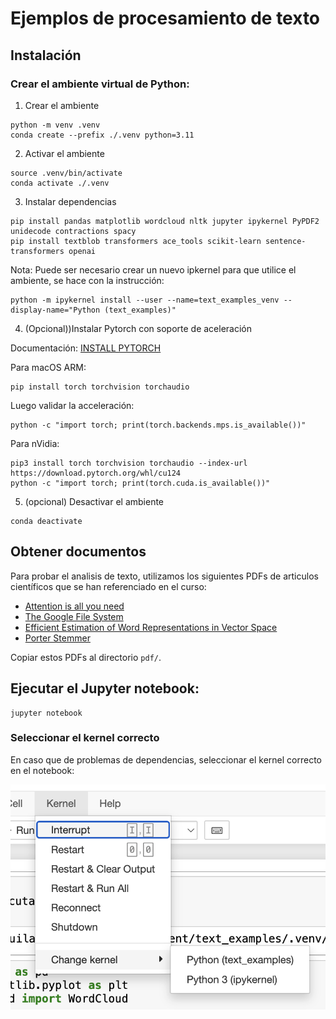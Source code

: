# Ejemplos de procesamiento de texto

## Instalación

### Crear el ambiente virtual de Python:

1. Crear el ambiente

```
python -m venv .venv
conda create --prefix ./.venv python=3.11
```

2. Activar el ambiente

```
source .venv/bin/activate
conda activate ./.venv
```

3. Instalar dependencias

```
pip install pandas matplotlib wordcloud nltk jupyter ipykernel PyPDF2 unidecode contractions spacy 
pip install textblob transformers ace_tools scikit-learn sentence-transformers openai
```
Nota: Puede ser necesario crear un nuevo ipkernel para que utilice el ambiente, se hace con la instrucción:

```
python -m ipykernel install --user --name=text_examples_venv --display-name="Python (text_examples)"
```

4. (Opcional))Instalar Pytorch con soporte de aceleración

Documentación: [INSTALL PYTORCH](https://pytorch.org/)

Para macOS ARM:

```
pip install torch torchvision torchaudio
```

Luego validar la acceleración:
```
python -c "import torch; print(torch.backends.mps.is_available())"
```

Para nVidia:

```
pip3 install torch torchvision torchaudio --index-url https://download.pytorch.org/whl/cu124
python -c "import torch; print(torch.cuda.is_available())"
```

5. (opcional) Desactivar el ambiente

```
conda deactivate
```

## Obtener documentos

Para probar el analisis de texto, utilizamos los siguientes PDFs de articulos científicos que se han referenciado en el curso:

* [Attention is all you need](https://arxiv.org/pdf/1706.03762)
* [The Google File System](https://static.googleusercontent.com/media/research.google.com/en//archive/gfs-sosp2003.pdf)
* [Efficient Estimation of Word Representations in Vector Space](https://arxiv.org/pdf/1301.3781)
* [Porter Stemmer](https://people.scs.carleton.ca/~armyunis/projects/KAPI/porter.pdf)

Copiar estos PDFs al directorio `pdf/`.

## Ejecutar el Jupyter notebook:

```
jupyter notebook
```

### Seleccionar el kernel correcto

En caso que de problemas de dependencias, seleccionar el kernel correcto en el notebook:

![Select Kernel](img/kernel.png)
